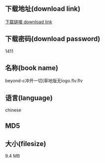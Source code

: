## 下载地址(download link)
[下载链接 download link](https://voluble-croquembouche-d321dc.netlify.app/?s=beyond-c%E5%86%B2%E5%BC%80%E4%B8%80%E5%88%87%28%E8%8D%89%E5%9C%B0%E7%89%88%E6%97%A0logo.flv)

## 下载密码(download password)
1411

## 名称(book name)
beyond-c冲开一切(草地版无logo.flv.flv

## 语言(language)
chinese

## MD5


## 大小(filesize)
9.4 MB
